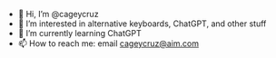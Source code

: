 - 👋 Hi, I’m @cageycruz
- 👀 I’m interested in alternative keyboards, ChatGPT, and other stuff
- 🌱 I’m currently learning ChatGPT
- 📫 How to reach me: email cageycruz@aim.com

<!---
cageycruz/cageycruz is a ✨ special ✨ repository because its `README.md` (this file) appears on your GitHub profile.
You can click the Preview link to take a look at your changes.
--->
